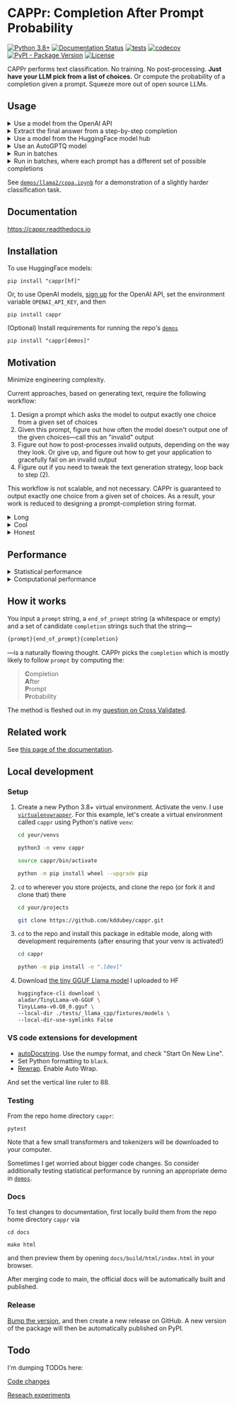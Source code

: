 # CAPPr: Completion After Prompt Probability

[![Python 3.8+](https://img.shields.io/badge/python-3.8+-blue.svg)](https://www.python.org/downloads/release/python-380/)
[![Documentation Status](https://readthedocs.org/projects/cappr/badge/?version=latest)](https://cappr.readthedocs.io/en/latest/?badge=latest)
[![tests](https://github.com/kddubey/cappr/actions/workflows/test.yml/badge.svg)](https://github.com/kddubey/cappr/actions/workflows/test.yml)
[![codecov](https://codecov.io/gh/kddubey/cappr/branch/main/graph/badge.svg?token=NYIL076PSM)](https://codecov.io/gh/kddubey/cappr)
[![PyPI - Package Version](https://img.shields.io/pypi/v/cappr?logo=pypi&style=flat&color=orange)](https://pypi.org/project/cappr/)
[![License](https://img.shields.io/badge/License-Apache_2.0-blue.svg)](https://opensource.org/licenses/Apache-2.0)

CAPPr performs text classification. No training. No post-processing. **Just have your
LLM pick from a list of choices.** Or compute the probability of a completion given a
prompt. Squeeze more out of open source LLMs.


## Usage

<details>
<summary>Use a model from the OpenAI API</summary>

Specifically, this model must be compatible with the
[/v1/completions](https://platform.openai.com/docs/models/model-endpoint-compatibility)
endpoint.

```python
from cappr.openai.classify import predict

prompt = """
Tweet about a movie: "Oppenheimer was pretty good. But 3 hrs...cmon Nolan."
This tweet contains the following criticism:
""".strip("\n")

completions = ("bad message", "too long", "unfunny")

pred = predict(prompt, completions, model="text-ada-001")
print(pred)
# 'too long'
```

Notice that the completions can contain many tokens.
</details>


<details>
<summary>Extract the final answer from a step-by-step completion</summary>

Step-by-step and chain-of-thought prompts are highly effective ways to get an LLM to
"reason" about more complex tasks. But if you need a structured output, a step-by-step
completion is unwieldy. Use CAPPr to extract the final answer from these types of
completions, given a list of possible answers.

See this idea in action [here in the
docs](https://cappr.readthedocs.io/en/latest/select_a_prompt_completion_format.html#wrangle-step-by-step-completions).
CAPPr is **100% guaranteed** to return an output from the list of answers.
</details>


<details>
<summary>Use a model from the HuggingFace model hub</summary>

Specifically, this model must be able to be loaded using
`transformers.AutoModelForCausalLM.from_pretrained`.

```python
from transformers import AutoModelForCausalLM, AutoTokenizer
from cappr.huggingface.classify import predict

# Load a model and its corresponding tokenizer
model_name = "gpt2"
model = AutoModelForCausalLM.from_pretrained(model_name)
tokenizer = AutoTokenizer.from_pretrained(model_name)

prompt = "Which planet is closer to the Sun: Mercury or Earth?"
completions = ("Mercury", "Earth")

pred = predict(prompt, completions, model_and_tokenizer=(model, tokenizer))
print(pred)
# 'Mercury'
```

For an example with Llama 2, see the notebook
[`demos/llama2/copa.ipynb`](https://github.com/kddubey/cappr/blob/main/demos/llama2/copa.ipynb).
So far, CAPPr has been tested for correctness on the following architectures:
- GPT-2
- GPT-J
- GPT-NeoX (including StableLM, and its tuned/instruct and GPTQd versions)
- Llama
- Llama 2 (chat, raw, and its GPTQd versions)
- Mistral.

Raise an issue to lmk that you don't see your architecture on this list.

</details>


<details>
<summary>Use an AutoGPTQ model</summary>

[`cappr.huggingface`](https://cappr.readthedocs.io/en/latest/cappr.huggingface.html)
seems to work fine with models loaded via
[`auto_gptq.AutoGPTQForCausalLM.from_quantized`](https://github.com/PanQiWei/AutoGPTQ).
But I haven't thoroughly tested that. See [this
notebook](https://github.com/kddubey/cappr/blob/main/demos/auto_gptq.ipynb) for a demo.

</details>


<details>
<summary>Run in batches</summary>

Also, let's predict probabilities instead of the class.

```python
from transformers import AutoModelForCausalLM, AutoTokenizer
from cappr.huggingface.classify import predict_proba

# Load a model and its corresponding tokenizer
model_name = "gpt2"
model = AutoModelForCausalLM.from_pretrained(model_name)
tokenizer = AutoTokenizer.from_pretrained(model_name)

prompts = [
    "Stephen Curry is a",
    "Martina Navratilova was a",
    "Dexter, from the TV Series Dexter's Laboratory, is a",
    "LeBron James is a",
]

# Each of the prompts could be completed with one of these:
class_names = ("basketball player", "tennis player", "scientist")
prior =       (      1/6,                1/6,            2/3    )
# Say I expect most of my data to have scientists

# Run CAPPr
pred_probs = predict_proba(
    prompts=prompts,
    completions=class_names,
    model_and_tokenizer=(model, tokenizer),
    batch_size=32,  # whatever fits on your CPU/GPU
    prior=prior,
)

# pred_probs[i,j] = probability that prompts[i] is classified as class_names[j]
print(pred_probs.round(1))
# [[0.5 0.3 0.2]
#  [0.3 0.6 0.2]
#  [0.1 0.1 0.8]
#  [0.8 0.2 0. ]]

# For each prompt, which completion is most likely?
pred_class_idxs = pred_probs.argmax(axis=-1)
preds = [class_names[pred_class_idx] for pred_class_idx in pred_class_idxs]
print(preds)
# ['basketball player',
#  'tennis player',
#  'scientist',
#  'basketball player']
```
</details>


<details>
<summary>Run in batches, where each prompt has a different set of possible completions
</summary>

Again, let's use `cappr.huggingface` to predict probabilities.

```python
from transformers import AutoModelForCausalLM, AutoTokenizer
from cappr.huggingface.classify import predict_proba_examples
from cappr import Example

# Load a model and its corresponding tokenizer
model_name = "gpt2"
model = AutoModelForCausalLM.from_pretrained(model_name)
tokenizer = AutoTokenizer.from_pretrained(model_name)

# Create a sequence of Example objects representing your classification tasks
examples = [
    Example(
        prompt="Jodie Foster played",
        completions=("Clarice Starling", "Trinity in The Matrix"),
    ),
    Example(
        prompt="Batman, from Batman: The Animated Series, was played by",
        completions=("Pete Holmes", "Kevin Conroy", "Spongebob!"),
        prior=      (     1/3      ,      2/3     ,      0      ),
    ),
]

# Run CAPPr
pred_probs = predict_proba_examples(examples, model_and_tokenizer=(model, tokenizer))

# pred_probs[i][j] = probability that examples[i].prompt is classified as
# examples[i].completions[j]
print([example_pred_probs.round(2) for example_pred_probs in pred_probs])
# [array([0.7, 0.3]),
#  array([0.03, 0.97, 0.  ])]

# For each example, which completion is most likely?
pred_class_idxs = [example_pred_probs.argmax() for example_pred_probs in pred_probs]
preds = [
    example.completions[pred_class_idx]
    for example, pred_class_idx in zip(examples, pred_class_idxs)
]
print(preds)
# ['Clarice Starling',
#  'Kevin Conroy']
```
</details>

See
[`demos/llama2/copa.ipynb`](https://github.com/kddubey/cappr/blob/main/demos/llama2/copa.ipynb)
for a demonstration of a slightly harder classification task.


## Documentation

https://cappr.readthedocs.io


## Installation

To use HuggingFace models:

```
pip install "cappr[hf]"
```

Or, to use OpenAI models, [sign up](https://platform.openai.com/signup) for the OpenAI
API, set the environment variable `OPENAI_API_KEY`, and then

```
pip install cappr
```

(Optional) Install requirements for running the repo's
[`demos`](https://github.com/kddubey/cappr/tree/main/demos)

```
pip install "cappr[demos]"
```


## Motivation

Minimize engineering complexity.

Current approaches, based on generating text, require the following workflow:
1. Design a prompt which asks the model to output exactly one choice from a given set of
   choices
2. Given this prompt, figure out how often the model doesn't output one of the given
   choices—call this an "invalid" output
3. Figure out how to post-processes invalid outputs, depending on the way they look. Or
   give up, and figure out how to get your application to gracefully fail on an invalid
   output
4. Figure out if you need to tweak the text generation strategy, loop back to step (2).

This workflow is not scalable, and not necessary. CAPPr is guaranteed to output exactly
one choice from a given set of choices. As a result, your work is reduced to designing a
prompt-completion string format.


<details>
<summary>Long</summary>

See [this page of the
documentation](https://cappr.readthedocs.io/en/latest/motivation.html).

</details>


<details>
<summary>Cool</summary>

A handful of experiments suggest that CAPPr squeezes more out of smaller LLMs. See [this
page of the
documentation](https://cappr.readthedocs.io/en/latest/future_research.html).

</details>


<details>
<summary>Honest</summary>

am bored. am unemployed.

</details>


## Performance

<details>
<summary>
Statistical performance
</summary>

Not too shabby. TODO: summary table comparing competing methods.

[2 SuperGLUE datasets](https://github.com/kddubey/cappr/blob/main/demos/superglue)

[RAFT zero-shot training sets](https://github.com/kddubey/cappr/blob/main/demos/raft)

For HuggingFace models, see

- the 4 GB [Llama 2 COPA
  demo](https://github.com/kddubey/cappr/blob/main/demos/llama2/copa.ipynb)
- and this (minimal but surprising) 3 GB [StableLM
  demo](https://github.com/kddubey/cappr/blob/main/demos/auto_gptq.ipynb).

I'll evaluate Llama 2 or Mistral 7B on a few more datasets.

</details>


<details>
<summary>
Computational performance
</summary>

See [this page of the
documentation](https://cappr.readthedocs.io/en/latest/computational_performance.html).

</details>


## How it works

You input a `prompt` string, a `end_of_prompt` string (a whitespace or empty) and a set
of candidate `completion` strings such that the string—

```python
{prompt}{end_of_prompt}{completion}
```

—is a naturally flowing thought. CAPPr picks the `completion` which is mostly likely to
follow `prompt` by computing the:

> **C**ompletion<br>
  **A**fter<br>
  **P**rompt<br>
  **Pr**obability<br>

The method is fleshed out in my [question on Cross
Validated](https://stats.stackexchange.com/q/601159/337906).


## Related work

See [this page of the
documentation](https://cappr.readthedocs.io/en/latest/related_work.html).


## Local development

### Setup

1. Create a new Python 3.8+ virtual environment. Activate the venv. I use
   [`virtualenvwrapper`](https://virtualenvwrapper.readthedocs.io/en/latest/). For this
   example, let's create a virtual environment called `cappr`
   using Python's native `venv`:

   ```bash
   cd your/venvs

   python3 -m venv cappr

   source cappr/bin/activate

   python -m pip install wheel --upgrade pip
   ```

2. `cd` to wherever you store projects, and clone the repo (or fork it and clone that)
   there

    ```bash
    cd your/projects

    git clone https://github.com/kddubey/cappr.git
    ```

3. `cd` to the repo and install this package in editable mode, along with development
   requirements (after ensuring that your venv is activated!)

   ```bash
   cd cappr

   python -m pip install -e ".[dev]"
   ```

4. Download [the tiny GGUF Llama model](https://huggingface.co/aladar/TinyLLama-v0-GGUF)
   I uploaded to HF

   ```bash
   huggingface-cli download \
   aladar/TinyLLama-v0-GGUF \
   TinyLLama-v0.Q8_0.gguf \
   --local-dir ./tests/_llama_cpp/fixtures/models \
   --local-dir-use-symlinks False
   ```


### VS code extensions for development

  * [autoDocstring](https://marketplace.visualstudio.com/items?itemName=njpwerner.autodocstring).
  Use the numpy format, and check "Start On New Line".
  * Set Python formatting to `black`.
  * [Rewrap](https://stkb.github.io/Rewrap/). Enable Auto Wrap.

And set the vertical line ruler to 88.

### Testing

From the repo home directory `cappr`:

```
pytest
```

Note that a few small transformers and tokenizers will be downloaded to your computer.

Sometimes I get worried about bigger code changes. So consider additionally testing
statistical performance by running an appropriate demo in
[`demos`](https://github.com/kddubey/cappr/tree/main/demos).

### Docs

To test changes to documentation, first locally build them from the repo home directory
`cappr` via

```
cd docs

make html
```

and then preview them by opening `docs/build/html/index.html` in your browser.

After merging code to main, the official docs will be automatically built and published.

### Release

[Bump the
version](https://github.com/kddubey/cappr/commit/d1f7dd51fa702c123bdfb0bcb97535995641c224),
and then create a new release on GitHub. A new version of the package will then be
automatically published on PyPI.


## Todo

I'm dumping TODOs here:

[Code changes](https://github.com/users/kddubey/projects/1/views/1)

[Reseach experiments](https://github.com/users/kddubey/projects/2)
